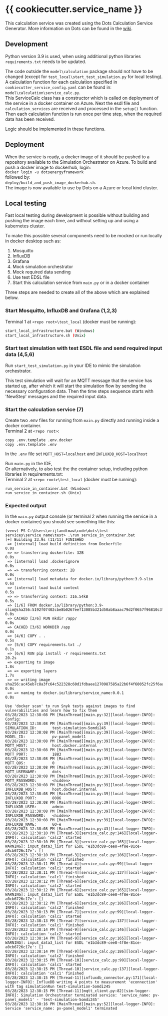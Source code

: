 # {{ cookiecutter.service_name }}

This calculation service was created using the Dots Calculation Service Generator. More information on Dots can be found
in the [wiki](https://github.com/dots-energy/simulation-orchestrator/wiki).

## Development

Python version 3.9 is used, when using additional python libraries `requirements.txt` needs to be updated.

The code outside the `model\calculation` package should not have to be changed (except for
`test_local\start_test_simulation.py` for local testing).  
A calculation function for each calculation specified in `cookiecutter_service_config.yaml` can be found in:
`model\calculation\service_calc.py`.  
This ServiceCalc class has a constructor which is called on deployment of the service in a docker container on Azure.
Next the esdl file and `calculation_services` are received and processed in the `setup()` function.
Then each calculation function is run once per time step, when the required data has been received.

Logic should be implemented in these functions.

## Deployment

When the service is ready, a docker image of it should be pushed to a repository available to the Simulation
Orchestrator on Azure.
To build and push a docker image to dockerhub, login:  
`docker login -u dotsenergyframework`  
followed by:  
`deploy/build_and_push_image_dockerhub.sh`.   
The image is now available to use by Dots on a Azure or local kind cluster.

## Local testing

Fast local testing during development is possible without building and pushing the image each time, and without setting
up and using a kubernetes cluster.

To make this possible several components need to be mocked or run locally in docker desktop such as:

1. Mosquitto
2. InfluxDB
3. Grafana
4. Mock simulation orchestrator
5. Mock required data sending
6. Use test EDSL file
7. Start this calculation service from `main.py` or in a docker container

Three steps are needed to create all of the above which are explained below.

### Start Mosquitto, InfluxDB and Grafana (1,2,3)

Terminal 1 at `<repo root>\test_local` (docker must be running):

```bash
start_local_infrastructure.bat (Windows)  
start_local_infrastructure.sh (Unix)
```

### Start test simulation with test ESDL file and send required input data (4,5,6)

Run `start_test_simulation.py` in your IDE to mimic the simulation orchestrator.

This test simulation will wait for an MQTT message that the service has started up, after which it will start the
simulation flow by sending the necessary configuration data. Then the time steps sequence starts with 'NewStep' messages
and the required input data.

### Start the calculation service (7)

Create two .env files for running from `main.py` directly and running inside a docker container.  
Terminal 2 at `<repo root>`:

```
copy .env.template .env.docker
copy .env.template .env
```

In the `.env` file set `MQTT_HOST=localhost` and `INFLUXDB_HOST=localhost`

Run `main.py` in the IDE,  
Or alternatively, to also test the the container setup, including python libraries in requirements.txt:  
Terminal 2 at `<repo root>\test_local` (docker must be running):

```
run_service_in_container.bat (Windows)
run_service_in_container.sh (Unix)
```

### Expected output

In the `main.py` output console (or terminal 2 when running the service in a docker container) you should see something
like this:

```console
(venv) PS C:\Users\vrijlandtmaw\code\dots\test-services\service_name\test> .\run_service_in_container.bat
[+] Building 23.9s (11/11) FINISHED
 => [internal] load build definition from Dockerfile                                                                                                                      0.0s 
 => => transferring dockerfile: 32B                                                                                                                                       0.0s 
 => [internal] load .dockerignore                                                                                                                                         0.0s 
 => => transferring context: 2B                                                                                                                                           0.0s 
 => [internal] load metadata for docker.io/library/python:3.9-slim                                                                                                        0.6s 
 => [internal] load build context                                                                                                                                         0.5s 
 => => transferring context: 316.54kB                                                                                                                                     0.5s 
 => [1/6] FROM docker.io/library/python:3.9-slim@sha256:5192f07402cbe8b0267eef13085b321d50ab8aaac79d2f0657f96810c3f4555c                                                  0.0s 
 => CACHED [2/6] RUN mkdir /app/                                                                                                                                          0.0s 
 => CACHED [3/6] WORKDIR /app                                                                                                                                             0.0s 
 => [4/6] COPY . .                                                                                                                                                        0.5s 
 => [5/6] COPY requirements.txt ./                                                                                                                                        0.1s 
 => [6/6] RUN pip install -r requirements.txt                                                                                                                            20.2s 
 => exporting to image                                                                                                                                                    1.8s 
 => => exporting layers                                                                                                                                                   1.7s 
 => => writing image sha256:ac45eb7c8a3fc64c522328c60d1fdbaee1270987585a22b6f4f60052fc25f6aa                                                                              0.0s 
 => => naming to docker.io/library/service_name:0.0.1                                                                                                                     0.0s 

Use 'docker scan' to run Snyk tests against images to find vulnerabilities and learn how to fix them
03/28/2023 12:38:08 PM [MainThread][main.py:32][local-logger-INFO]: Config:
03/28/2023 12:38:08 PM [MainThread][main.py:39][local-logger-INFO]:     SIMULATION_ID:       test-simulation-5omdi245
03/28/2023 12:38:08 PM [MainThread][main.py:39][local-logger-INFO]:     MODEL_ID:            pv-panel_model1
03/28/2023 12:38:08 PM [MainThread][main.py:39][local-logger-INFO]:     MQTT_HOST:           host.docker.internal
03/28/2023 12:38:08 PM [MainThread][main.py:39][local-logger-INFO]:     MQTT_PORT:           1883
03/28/2023 12:38:08 PM [MainThread][main.py:39][local-logger-INFO]:     MQTT_QOS:            0
03/28/2023 12:38:08 PM [MainThread][main.py:39][local-logger-INFO]:     MQTT_USERNAME:       dots
03/28/2023 12:38:08 PM [MainThread][main.py:39][local-logger-INFO]:     MQTT_PASSWORD:       <hidden>
03/28/2023 12:38:08 PM [MainThread][main.py:39][local-logger-INFO]:     INFLUXDB_HOST:       host.docker.internal
03/28/2023 12:38:08 PM [MainThread][main.py:39][local-logger-INFO]:     INFLUXDB_PORT:       8086
03/28/2023 12:38:08 PM [MainThread][main.py:39][local-logger-INFO]:     INFLUXDB_USER:       admin
03/28/2023 12:38:08 PM [MainThread][main.py:39][local-logger-INFO]:     INFLUXDB_PASSWORD:   <hidden>
03/28/2023 12:38:08 PM [MainThread][main.py:39][local-logger-INFO]:     INFLUXDB_NAME:       GO-e
03/28/2023 12:38:08 PM [MainThread][main.py:43][local-logger-INFO]:
03/28/2023 12:38:10 PM [Thread-3][service_calc.py:146][local-logger-INFO]: calculation 'calc2' started
03/28/2023 12:38:10 PM [Thread-3][service_calc.py:165][local-logger-WARNING]: input_data3_list for ESDL 'e1b3dc89-cee8-4f8e-81ce-a0cb6726c17e': [] 
03/28/2023 12:38:10 PM [Thread-3][service_calc.py:186][local-logger-INFO]: calculation 'calc2' finished
03/28/2023 12:38:11 PM [Thread-4][service_calc.py:99][local-logger-INFO]: calculation 'calc1' started
03/28/2023 12:38:11 PM [Thread-4][service_calc.py:137][local-logger-INFO]: calculation 'calc1' finished
03/28/2023 12:38:12 PM [Thread-6][service_calc.py:146][local-logger-INFO]: calculation 'calc2' started
03/28/2023 12:38:12 PM [Thread-6][service_calc.py:165][local-logger-WARNING]: input_data3_list for ESDL 'e1b3dc89-cee8-4f8e-81ce-a0cb6726c17e': [] 
03/28/2023 12:38:12 PM [Thread-6][service_calc.py:186][local-logger-INFO]: calculation 'calc2' finished
03/28/2023 12:38:13 PM [Thread-7][service_calc.py:99][local-logger-INFO]: calculation 'calc1' started
03/28/2023 12:38:13 PM [Thread-7][service_calc.py:137][local-logger-INFO]: calculation 'calc1' finished
03/28/2023 12:38:14 PM [Thread-9][service_calc.py:146][local-logger-INFO]: calculation 'calc2' started
03/28/2023 12:38:14 PM [Thread-9][service_calc.py:165][local-logger-WARNING]: input_data3_list for ESDL 'e1b3dc89-cee8-4f8e-81ce-a0cb6726c17e': []
03/28/2023 12:38:14 PM [Thread-9][service_calc.py:186][local-logger-INFO]: calculation 'calc2' finished
03/28/2023 12:38:15 PM [Thread-10][service_calc.py:99][local-logger-INFO]: calculation 'calc1' started
03/28/2023 12:38:15 PM [Thread-10][service_calc.py:137][local-logger-INFO]: calculation 'calc1' finished
03/28/2023 12:38:15 PM [Thread-11][influxdb_connector.py:171][local-logger-INFO]: InfluxDB writing 4 points to measurement 'econnection' with tag simulationRun test-simulation-5omdi245
03/28/2023 12:38:15 PM [Thread-11][mqtt_client.py:82][sim-logger-INFO]: Simulation Orchestrator terminated service: 'service_name: pv-panel_model1' - 'test-simulation-5omdi245'
03/28/2023 12:38:16 PM [MainThread][main.py:52][local-logger-INFO]: Service 'service_name: pv-panel_model1' terminated

```
